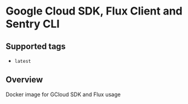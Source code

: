 # Google Cloud SDK, Flux Client and Sentry CLI

## Supported tags
* `latest`

## Overview
Docker image for GCloud SDK and Flux usage
